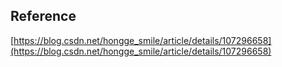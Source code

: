 
## Reference
[https://blog.csdn.net/hongge_smile/article/details/107296658](https://blog.csdn.net/hongge_smile/article/details/107296658)